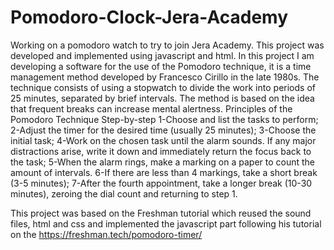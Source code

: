 # Pomodoro-Clock-Jera-Academy
Working on a pomodoro watch to try to join Jera Academy.
This project was developed and implemented using javascript and html.
In this project I am developing a software for the use of the Pomodoro technique, it is a time management method developed by Francesco Cirillo in the late 1980s. 
The technique consists of using a stopwatch to divide the work into periods of 25 minutes, separated by brief intervals. The method is based on the idea that frequent breaks 
can increase mental alertness.
Principles of the Pomodoro Technique
Step-by-step
1-Choose and list the tasks to perform;
2-Adjust the timer for the desired time (usually 25 minutes);
3-Choose the initial task;
4-Work on the chosen task until the alarm sounds. If any major distractions arise, write it down and immediately return the focus back to the task;
5-When the alarm rings, make a marking on a paper to count the amount of intervals.
6-If there are less than 4 markings, take a short break (3-5 minutes);
7-After the fourth appointment, take a longer break (10-30 minutes), zeroing the dial count and returning to step 1.

This project was based on the Freshman tutorial which reused the sound files, html and css and implemented the javascript part following his tutorial on the https://freshman.tech/pomodoro-timer/
